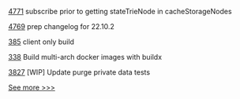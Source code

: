 
[4771](https://github.com/hyperledger/besu/pull/4771) subscribe prior to getting stateTrieNode in cacheStorageNodes

[4769](https://github.com/hyperledger/besu/pull/4769) prep changelog for 22.10.2

[385](https://github.com/hyperledger-labs/private-data-objects/pull/385) client only build

[338](https://github.com/hyperledger/fabric-ca/pull/338)  Build multi-arch docker images with buildx

[3827](https://github.com/hyperledger/fabric/pull/3827) [WIP] Update purge private data tests


[See more >>>](https://start-here.hyperledger.org/pull-requests)
